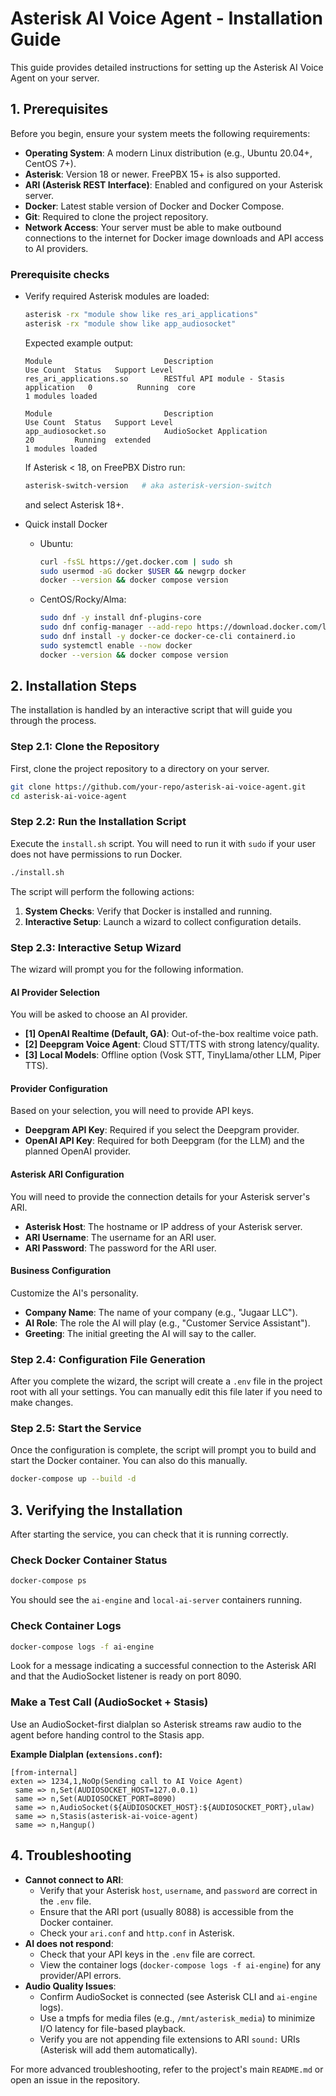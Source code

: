 # Asterisk AI Voice Agent - Installation Guide

This guide provides detailed instructions for setting up the Asterisk AI Voice Agent on your server.

## 1. Prerequisites

Before you begin, ensure your system meets the following requirements:

-   **Operating System**: A modern Linux distribution (e.g., Ubuntu 20.04+, CentOS 7+).
-   **Asterisk**: Version 18 or newer. FreePBX 15+ is also supported.
-   **ARI (Asterisk REST Interface)**: Enabled and configured on your Asterisk server.
-   **Docker**: Latest stable version of Docker and Docker Compose.
-   **Git**: Required to clone the project repository.
-   **Network Access**: Your server must be able to make outbound connections to the internet for Docker image downloads and API access to AI providers.

### Prerequisite checks

- Verify required Asterisk modules are loaded:
  ```bash
  asterisk -rx "module show like res_ari_applications"
  asterisk -rx "module show like app_audiosocket"
  ```
  Expected example output:
  ```
  Module                         Description                               Use Count  Status   Support Level
  res_ari_applications.so        RESTful API module - Stasis application   0          Running  core
  1 modules loaded

  Module                         Description                               Use Count  Status   Support Level
  app_audiosocket.so             AudioSocket Application                    20         Running  extended
  1 modules loaded
  ```
  If Asterisk < 18, on FreePBX Distro run:
  ```bash
  asterisk-switch-version   # aka asterisk-version-switch
  ```
  and select Asterisk 18+.

- Quick install Docker
  - Ubuntu:
    ```bash
    curl -fsSL https://get.docker.com | sudo sh
    sudo usermod -aG docker $USER && newgrp docker
    docker --version && docker compose version
    ```
  - CentOS/Rocky/Alma:
    ```bash
    sudo dnf -y install dnf-plugins-core
    sudo dnf config-manager --add-repo https://download.docker.com/linux/centos/docker-ce.repo
    sudo dnf install -y docker-ce docker-ce-cli containerd.io
    sudo systemctl enable --now docker
    docker --version && docker compose version
    ```

## 2. Installation Steps

The installation is handled by an interactive script that will guide you through the process.

### Step 2.1: Clone the Repository

First, clone the project repository to a directory on your server.

```bash
git clone https://github.com/your-repo/asterisk-ai-voice-agent.git
cd asterisk-ai-voice-agent
```

### Step 2.2: Run the Installation Script

Execute the `install.sh` script. You will need to run it with `sudo` if your user does not have permissions to run Docker.

```bash
./install.sh
```

The script will perform the following actions:

1.  **System Checks**: Verify that Docker is installed and running.
2.  **Interactive Setup**: Launch a wizard to collect configuration details.

### Step 2.3: Interactive Setup Wizard

The wizard will prompt you for the following information.

#### AI Provider Selection

You will be asked to choose an AI provider.

-   **[1] OpenAI Realtime (Default, GA)**: Out-of-the-box realtime voice path.
-   **[2] Deepgram Voice Agent**: Cloud STT/TTS with strong latency/quality.
-   **[3] Local Models**: Offline option (Vosk STT, TinyLlama/other LLM, Piper TTS).

#### Provider Configuration

Based on your selection, you will need to provide API keys.

-   **Deepgram API Key**: Required if you select the Deepgram provider.
-   **OpenAI API Key**: Required for both Deepgram (for the LLM) and the planned OpenAI provider.

#### Asterisk ARI Configuration

You will need to provide the connection details for your Asterisk server's ARI.

-   **Asterisk Host**: The hostname or IP address of your Asterisk server.
-   **ARI Username**: The username for an ARI user.
-   **ARI Password**: The password for the ARI user.

#### Business Configuration

Customize the AI's personality.

-   **Company Name**: The name of your company (e.g., "Jugaar LLC").
-   **AI Role**: The role the AI will play (e.g., "Customer Service Assistant").
-   **Greeting**: The initial greeting the AI will say to the caller.

### Step 2.4: Configuration File Generation

After you complete the wizard, the script will create a `.env` file in the project root with all your settings. You can manually edit this file later if you need to make changes.

### Step 2.5: Start the Service

Once the configuration is complete, the script will prompt you to build and start the Docker container. You can also do this manually.

```bash
docker-compose up --build -d
```

## 3. Verifying the Installation

After starting the service, you can check that it is running correctly.

### Check Docker Container Status

```bash
docker-compose ps
```

You should see the `ai-engine` and `local-ai-server` containers running.

### Check Container Logs

```bash
docker-compose logs -f ai-engine
```

Look for a message indicating a successful connection to the Asterisk ARI and that the AudioSocket listener is ready on port 8090.

### Make a Test Call (AudioSocket + Stasis)

Use an AudioSocket-first dialplan so Asterisk streams raw audio to the agent before handing control to the Stasis app.

**Example Dialplan (`extensions.conf`):**

```
[from-internal]
exten => 1234,1,NoOp(Sending call to AI Voice Agent)
 same => n,Set(AUDIOSOCKET_HOST=127.0.0.1)
 same => n,Set(AUDIOSOCKET_PORT=8090)
 same => n,AudioSocket(${AUDIOSOCKET_HOST}:${AUDIOSOCKET_PORT},ulaw)
 same => n,Stasis(asterisk-ai-voice-agent)
 same => n,Hangup()
```

## 4. Troubleshooting

-   **Cannot connect to ARI**:
    -   Verify that your Asterisk `host`, `username`, and `password` are correct in the `.env` file.
    -   Ensure that the ARI port (usually 8088) is accessible from the Docker container.
    -   Check your `ari.conf` and `http.conf` in Asterisk.
-   **AI does not respond**:
    -   Check that your API keys in the `.env` file are correct.
    -   View the container logs (`docker-compose logs -f ai-engine`) for any provider/API errors.
-   **Audio Quality Issues**:
    -   Confirm AudioSocket is connected (see Asterisk CLI and `ai-engine` logs).
    -   Use a tmpfs for media files (e.g., `/mnt/asterisk_media`) to minimize I/O latency for file-based playback.
    -   Verify you are not appending file extensions to ARI `sound:` URIs (Asterisk will add them automatically).

For more advanced troubleshooting, refer to the project's main `README.md` or open an issue in the repository.
